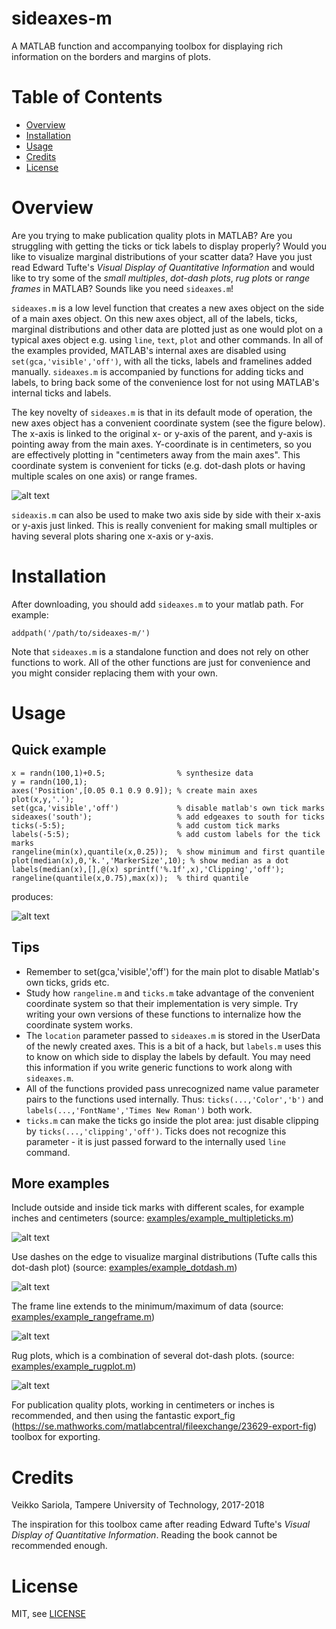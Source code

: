 # sideaxes-m

A MATLAB function and accompanying toolbox for displaying rich information on the borders and margins of plots.

Table of Contents
=================

* [Overview](#overview)
* [Installation](#installation)
* [Usage](#usage)
* [Credits](#credits)
* [License](#license)

Overview
========

Are you trying to make publication quality plots in MATLAB? Are you struggling with getting the ticks or tick labels to display properly? Would you like to visualize marginal distributions of your scatter data? Have you just read Edward Tufte's *Visual Display of Quantitative Information* and would like to try some of the *small multiples*, *dot-dash plots*, *rug plots* or *range frames* in MATLAB? Sounds like you need `sideaxes.m`!

`sideaxes.m` is a low level function that creates a new axes object on the side of a main axes object. On this new axes object, all of the labels, ticks, marginal distributions and other data are plotted just as one would plot on a typical axes object e.g. using `line`, `text`, `plot` and other commands. In all of the examples provided, MATLAB's internal axes are disabled using `set(gca,'visible','off')`, with all the ticks, labels and framelines added manually. `sideaxes.m` is accompanied by functions for adding ticks and labels, to bring back some of the convenience lost for not using MATLAB's internal ticks and labels.

The key novelty of `sideaxes.m` is that in its default mode of operation, the new axes object has a convenient coordinate system (see the figure below). The x-axis is linked to the original x- or y-axis of the parent, and y-axis is pointing away from the main axes. Y-coordinate is in centimeters, so you are effectively plotting in "centimeters away from the main axes". This coordinate system is convenient for ticks (e.g. dot-dash plots or having multiple scales on one axis) or range frames.

![alt text](https://github.com/vsariola/mat-edge-axes/raw/master/images/coordinatesystem.png "Coordinate systems set up by the edgeaxes.m")

`sideaxis.m` can also be used to make two axis side by side with their x-axis or y-axis just linked. This is really convenient for making small multiples or having several plots sharing one x-axis or y-axis.

Installation
============

After downloading, you should add `sideaxes.m` to your matlab path. For example:

```
addpath('/path/to/sideaxes-m/')
```
   
Note that `sideaxes.m` is a standalone function and does not rely on other functions to work. All of the other functions are just for convenience and you might consider replacing them with your own.

Usage
=====

Quick example
-------------

```
x = randn(100,1)+0.5;                % synthesize data
y = randn(100,1);
axes('Position',[0.05 0.1 0.9 0.9]); % create main axes
plot(x,y,'.'); 
set(gca,'visible','off')             % disable matlab's own tick marks
sideaxes('south');                   % add edgeaxes to south for ticks
ticks(-5:5);                         % add custom tick marks
labels(-5:5);                        % add custom labels for the tick marks
rangeline(min(x),quantile(x,0.25));  % show minimum and first quantile
plot(median(x),0,'k.','MarkerSize',10); % show median as a dot
labels(median(x),[],@(x) sprintf('%.1f',x),'Clipping','off');
rangeline(quantile(x,0.75),max(x));  % third quantile  
```

produces:

![alt text](https://github.com/vsariola/mat-edge-axes/raw/master/images/quickexample.png "Quick example plot that shows median, min and maximum on the edge")

Tips
----

- Remember to set(gca,'visible','off') for the main plot to disable Matlab's own ticks, grids etc.
- Study how `rangeline.m` and `ticks.m` take advantage of the convenient coordinate system so that their implementation is very simple. Try writing your own versions of these functions to internalize how the coordinate system works.
- The `location` parameter passed to `sideaxes.m` is stored in the UserData of the newly created axes. This is a bit of a hack, but `labels.m` uses this to know on which side to display the labels by default. You may need this information if you write generic functions to work along with `sideaxes.m`.
- All of the functions provided pass unrecognized name value parameter pairs to the functions used internally. Thus: `ticks(...,'Color','b')` and `labels(...,'FontName','Times New Roman')` both work.
- `ticks.m` can make the ticks go inside the plot area: just disable clipping by `ticks(...,'clipping','off')`. Ticks does not recognize this parameter - it is just passed forward to the internally used `line` command.

More examples
-------------

Include outside and inside tick marks with different scales, for example inches and centimeters (source: [examples/example_multipleticks.m](examples/example_multipleticks.m))

![alt text](https://github.com/vsariola/mat-edge-axes/raw/master/images/twoscales.png "Example displaying inch and cm ticks in a plot")

Use dashes on the edge to visualize marginal distributions (Tufte calls this dot-dash plot) (source: [examples/example_dotdash.m](examples/example_dotdash.m))

![alt text](https://github.com/vsariola/mat-edge-axes/raw/master/images/dotdash.png "Example of a dot-dash plot")

The frame line extends to the minimum/maximum of data (source: [examples/example_rangeframe.m](examples/example_rangeframe.m))

![alt text](https://github.com/vsariola/mat-edge-axes/raw/master/images/rangeframe.png "Example of a range frame")

Rug plots, which is a combination of several dot-dash plots. (source: [examples/example_rugplot.m](examples/example_rugplot.m))

![alt text](https://github.com/vsariola/mat-edge-axes/raw/master/images/rugplot.png "Example of a rug plot")

For publication quality plots, working in centimeters or inches is recommended, and then using the fantastic export_fig (https://se.mathworks.com/matlabcentral/fileexchange/23629-export-fig) toolbox for exporting.

Credits
=======

Veikko Sariola, Tampere University of Technology, 2017-2018

The inspiration for this toolbox came after reading Edward Tufte's *Visual Display of Quantitative Information*. Reading the book cannot be recommended enough.

License
=======

MIT, see [LICENSE](LICENSE)

